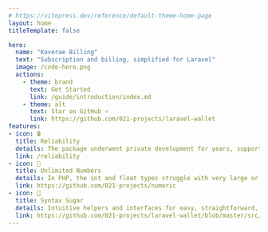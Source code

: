 ```yaml
---
# https://vitepress.dev/reference/default-theme-home-page
layout: home
titleTemplate: false

hero:
  name: "Koverae Billing"
  text: "Subscription and billing, simplified for Laravel"
  image: /code-hero.png
  actions:
    - theme: brand
      text: Get Started
      link: /guide/introduction/index.md
    - theme: alt
      text: Star on GitHub ⭐
      link: https://github.com/021-projects/laravel-wallet
features:
- icon: 🔒
  title: Reliability
  details: The package underwent private development for years, supporting multiple financial projects before its release. Despite experiencing leaks, these incidents helped us identify and fix vulnerabilities not caught by tests. Consequently, the package now includes enhanced safeguards against emergency fund leakages.
  link: /reliability
- icon: 🔢
  title: Unlimited Numbers
  details: In PHP, the int and float types struggle with very large or small numbers. The library adopts the Numeric class, leveraging the bcmath module, for precise calculations. This approach guarantees accurate handling of the extensive numerical ranges common in cryptocurrency operations.
  link: https://github.com/021-projects/numeric
- icon: 🍬
  title: Syntax Sugar
  details: Intuitive helpers and interfaces for easy, straightforward, and concise transaction management. The package syntax is inspired by the simplicity and convenience of Laravel and the Ethereum blockchain implementation.
  link: https://github.com/021-projects/laravel-wallet/blob/master/src/helpers.php
---
```

